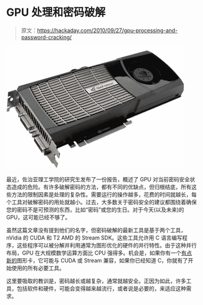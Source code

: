 # GPU 处理和密码破解

> 原文：<https://hackaday.com/2010/09/27/gpu-processing-and-password-cracking/>

![](img/fab6480909afd7430bb0df0cba98abba.png "nvidia-geforce-480")

最近，佐治亚理工学院的研究生发布了一份报告，概述了 GPU 对当前密码安全状态造成的危险。有许多破解密码的方法，都有不同的优缺点，但归根结底，所有这些方法的限制因素是处理的复杂性。需要运行的操作越多，花费的时间就越长，每个工具对破解密码的用处就越小。过去，大多数关于密码安全的建议都围绕着确保您的密码不是可预测的东西，比如“密码”或您的生日。对于今天(以及未来)的 GPU，这可能已经不够了。

虽然这篇文章没有提到他们的名字，但密码破解的最新工具是基于两个工具，nVidia 的 CUDA 和 T2 AMD 的 Stream SDK。这些工具允许用 C 语言编写程序，这些程序可以被分解并利用通常为图形优化的硬件的并行特性。由于这种并行布局，GPU 在大规模数学运算方面比 CPU 强得多。机会是，如果你有一个[有点新的](http://www.nvidia.com/object/cuda_gpus.html)图形卡，它可能与 CUDA 或 Stream 兼容，如果你已经知道 C，你就有了开始使用的所有必要工具。

这里要吸取的教训是，密码越长或越复杂，通常就越安全。正因为如此，许多工具，包括软件和硬件，可能会变得越来越流行，或者说是必要的，来适应这种需求。